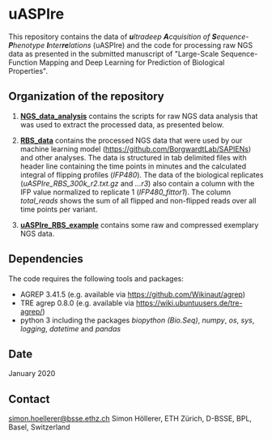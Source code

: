 # uASPIre

This repository contains the data of _**u**ltradeep **A**cquisition of **S**equence-**P**henotype **I**nter**re**lations_ (uASPIre) and the code for processing raw NGS data as presented in the submitted manuscript of "Large-Scale Sequence-Function Mapping and Deep Learning for Prediction of Biological Properties".

## Organization of the repository

1. [**NGS_data_analysis**](NGS_data_analysis) contains the scripts for raw NGS data analysis that was used to extract the processed data, as presented below. 

2. [**RBS_data**](RBS_data) contains the processed NGS data that were used by our machine learning model (https://github.com/BorgwardtLab/SAPIENs) and other analyses. The data is structured in tab delimited files with header line containing the time points in minutes and the calculated integral of flipping profiles (_IFP480_). The data of the biological replicates (_uASPIre_RBS_300k_r2.txt.gz_ and _...r3_) also contain a column with the IFP value normalized to replicate 1 (_IFP480_fittor1_). The column _total_reads_ shows the sum of all flipped and non-flipped reads over all time points per variant.

3. [**uASPIre_RBS_example**](uASPIre_RBS_example) contains some raw and compressed exemplary NGS data.

## Dependencies
The code requires the following tools and packages:
+ AGREP 3.41.5 (e.g. available via https://github.com/Wikinaut/agrep)
+ TRE agrep 0.8.0 (e.g. available via https://wiki.ubuntuusers.de/tre-agrep/)
+ python 3 including the packages _biopython (Bio.Seq)_, _numpy_, _os_, _sys_, _logging_, _datetime_ and _pandas_

## Date
January 2020

## Contact
simon.hoellerer@bsse.ethz.ch
Simon Höllerer, ETH Zürich, D-BSSE, BPL, Basel, Switzerland 
